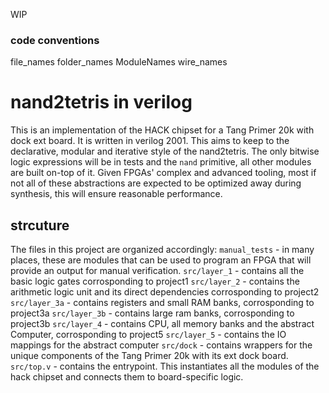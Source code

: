 WIP
### code conventions

file_names
folder_names
ModuleNames
wire_names

# nand2tetris in verilog
This is an implementation of the HACK chipset for a Tang Primer 20k with dock ext board. It is written in verilog 2001.
This aims to keep to the declarative, modular and iterative style of the nand2tetris. The only bitwise logic expressions will be in tests and the `nand` primitive, all other modules are built on-top of it. Given FPGAs' complex and advanced tooling, most if not all of these abstractions are expected to be optimized away during synthesis, this will ensure reasonable performance.

## strcuture
The files in this project are organized accordingly:
`manual_tests` - in many places, these are modules that can be used to program an FPGA that will provide an output for manual verification.
`src/layer_1` - contains all the basic logic gates corrosponding to project1
`src/layer_2` - contains the arithmetic logic unit and its direct dependencies corrosponding to project2
`src/layer_3a` - contains registers and small RAM banks, corrosponding to project3a
`src/layer_3b` - contains large ram banks, corrosponding to project3b
`src/layer_4` - contains CPU, all memory banks and the abstract Computer, corrosponding to project5
`src/layer_5` - contains the IO mappings for the abstract computer
`src/dock` - contains wrappers for the unique components of the Tang Primer 20k with its ext dock board.
`src/top.v` - contains the entrypoint. This instantiates all the modules of the hack chipset and connects them to board-specific logic.

##

